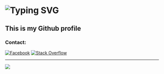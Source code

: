<h1 align="left">
    <img src="https://readme-typing-svg.herokuapp.com?font=Pixelify+Sans&pause=2000&size=35&color=555555&width=435&lines=Hi+There!+👋;I'm+Sunshine🌞!;A+cp-er" alt="Typing SVG" /></a>
</h1>

## This is my Github profile   

### Contact:
[![Facebook](https://img.shields.io/badge/Facebook-%231877F2.svg?logo=Facebook&logoColor=white)](https://facebook.com/https://www.facebook.com/Quang.Nhat.1708/) 
[![Stack Overflow](https://img.shields.io/badge/-Stackoverflow-FE7A16?logo=stack-overflow&logoColor=white)](https://stackoverflow.com/users/20892798) 

---

[![](https://visitcount.itsvg.in/api?id=qnhat2004&label=Profile%20Views&color=3&icon=5&pretty=true)](https://visitcount.itsvg.in)







